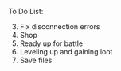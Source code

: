 To Do List:

 3. Fix disconnection errors
 4. Shop
 5. Ready up for battle
 6. Leveling up and gaining loot
 7. Save files
